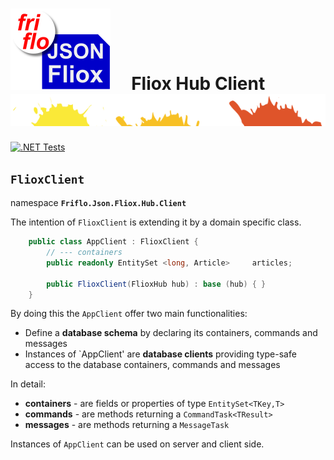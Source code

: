 

# ![logo](../../../docs/images/Json-Fliox.svg)     **Fliox Hub Client**      ![SPLASH](../../../docs/images/paint-splatter.svg)

[![.NET Tests](https://github.com/friflo/Friflo.Json.Fliox/workflows/.NET/badge.svg)](https://github.com/friflo/Friflo.Json.Fliox/actions)


## `FlioxClient`
namespace **`Friflo.Json.Fliox.Hub.Client`**

The intention of `FlioxClient` is extending it by a domain specific class.

``` csharp
    public class AppClient : FlioxClient {
        // --- containers
        public readonly EntitySet <long, Article>     articles;

        public FlioxClient(FlioxHub hub) : base (hub) { }
    }
```

By doing this the `AppClient` offer two main functionalities:
-   Define a **database schema** by declaring its containers, commands and messages
-   Instances of `AppClient' are **database clients** providing
    type-safe access to the database containers, commands and messages  

In detail:
- **containers** - are fields or properties of type `EntitySet<TKey,T>`
- **commands**   - are methods returning a `CommandTask<TResult>`
- **messages**   - are methods returning a `MessageTask`

Instances of `AppClient` can be used on server and client side.

